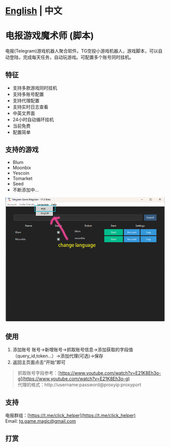 # [English](https://github.com/tg-game-magic/telegram-game-magician/blob/main/README.md) | 中文


# 电报游戏魔术师 (脚本)
电报(Telegram)游戏机器人聚合软件。TG空投小游戏机器人，游戏脚本，可以自动登陆，完成每天任务，自动玩游戏。可配置多个账号同时挂机。  
   
## 特征
- 支持多款游戏同时挂机
- 支持多账号配置
- 支持代理配置
- 支持实时日志查看
- 中英文界面
- 24小时自动循环挂机
- 当前免费
- 配置简单
   
## 支持的游戏
- Blum
- Moonbix
- Yescoin
- Tomarket
- Seed
- 不断添加中...

![main frame](https://github.com/tg-game-magic/telegram-game-magician/blob/main/tgmagic.png "telegram bot")   
  
## 使用  
1. 添加账号
   账号->新增账号->抓取账号信息->添加获取的字段值（query_id,token...）->添加代理(可选)->保存
2. 返回主页面点击“开始”即可
> 抓取账号字段参考：[https://www.youtube.com/watch?v=E21K8Eh3o-g](https://www.youtube.com/watch?v=E21K8Eh3o-g)   
> 代理的格式：http://username:password@proxyip:proxyport  
>  
## 支持  
电报群组：[https://t.me/click_helper](https://t.me/click_helper)   
Email: tg.game.magic@gmail.com   

## 打赏  
   

